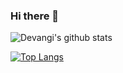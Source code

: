### Hi there 👋

![Devangi's github stats](https://github-readme-stats.devangi2000.vercel.app/api?username=devangi2000&show_icons=true&hide_border=true&theme=radical")

<!--
<a href="https://github.com/devangi2000/mnist-flask">
  <img align="left" src="https://github-readme-stats.vercel.app/api/pin/?username=devangi2000&repo=mnist-flask" />
</a> -->
[![Top Langs](https://github-readme-stats.vercel.app/api/top-langs/?username=devangi2000&theme=onedark)](https://github.com/devangi2000/github-readme-stats)


<!--
**Mills923/Mills923** is a ✨ _special_ ✨ repository because its `README.md` (this file) appears on your GitHub profile.

Here are some ideas to get you started:

- 🔭 I’m currently working on ...
- 🌱 I’m currently learning ...
- 👯 I’m looking to collaborate on ...
- 🤔 I’m looking for help with ...
- 💬 Ask me about ...
- 📫 How to reach me: ...
- 😄 Pronouns: ...
- ⚡ Fun fact: ...
-->
